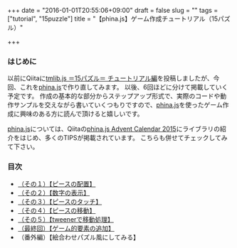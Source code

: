 +++
date = "2016-01-01T20:55:06+09:00"
draft = false
slug = ""
tags = ["tutorial", "15puzzle"]
title = "【phina.js】ゲーム作成チュートリアル（15パズル）"

+++

### はじめに
以前にQiitaに[tmlib.js ＝15パズル＝ チュートリアル編](http://qiita.com/alkn203/items/3220d55d85a13c69e6c6)を投稿しましたが、今回、これを[phina.js](http://phinajs.com/)で作り直してみます。
以後、6回ほどに分けて掲載していく予定です。
作成の基本的な部分からステップアップ形式で、実際のコードや動作サンプルを交えながら書いていくつもりですので、[phina.js](http://phinajs.com/)を使ったゲーム作成に興味のある方に読んで頂けると嬉しいです。

[phina.js](http://phinajs.com/)については、Qiitaの[phina.js Advent Calendar 2015](http://qiita.com/advent-calendar/2015/phinajs)にライブラリの紹介をはじめ、多くのTIPSが掲載されています。
こちらも併せてチェックしてみて下さい。

### 目次
* [（その１）【ピースの配置】](http://alkn203.github.io/blog/2016/01/01/15puzzle-tut-01/)
* [（その２）【数字の表示】](http://alkn203.github.io/blog/2016/01/01/15puzzle-tut-02/)
* [（その３）【ピースのタッチ】](http://alkn203.github.io/blog/2016/01/01/15puzzle-tut-03/)
* [（その４）【ピースの移動】](http://alkn203.github.io/blog/2016/01/01/15puzzle-tut-04/)
* [（その５）【tweenerで移動処理】](http://alkn203.github.io/blog/2016/01/01/15puzzle-tut-05/)
* [（最終回）【ゲーム的要素の追加】](http://alkn203.github.io/blog/2016/01/05/15puzzle-tut-06/)
* （番外編）【絵合わせパズル風にしてみる】
